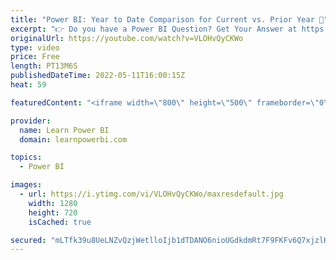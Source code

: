 ```yaml
---
title: "Power BI: Year to Date Comparison for Current vs. Prior Year 📅"
excerpt: "👉 Do you have a Power BI Question? Get Your Answer at https://www.learnpowerbi.com/question In this Power BI Q&A Episode, we cover a question by Mike M: How do you Compare Sales YTD vs. Sales Prior Year YTD? 👉 Download the Power BI file used in Video: https://web.learnpowerbi.com/download  Do you have"
originalUrl: https://youtube.com/watch?v=VLOHvQyCKWo
type: video
price: Free
length: PT13M6S
publishedDateTime: 2022-05-11T16:00:15Z
heat: 59

featuredContent: "<iframe width=\"800\" height=\"500\" frameborder=\"0\" src=\"https://www.youtube.com/embed/VLOHvQyCKWo\" allow=\"accelerometer; autoplay; encrypted-media; gyroscope; picture-in-picture\" allowfullscreen></iframe>"

provider:
  name: Learn Power BI
  domain: learnpowerbi.com

topics:
  - Power BI

images:
  - url: https://i.ytimg.com/vi/VLOHvQyCKWo/maxresdefault.jpg
    width: 1280
    height: 720
    isCached: true

secured: "mLTfk39u8UeLNZvQzjWetlloIjb1dTDANO6nioUGdkdmRt7F9FKFv6Q7xjzlKSocE3e8qHkK/AqoHoPq5TrcoWLwWm0U9Dgk+WqO47As9m6w1qagdmp1Kkt9SIGlSIzKmOufUAfAbwdtuoKPzs99i4LV2jytqRdJoLo8/GA6HK2dCsexfGXQgw6xtEMDq3H5Lo0a+U4kX5zM5RMQ0oNUPR7nhHpA5VYZbblzJm4vub2EN62D99Lv3+LtWnVj69+HFUEhqAND9iiYyP4nzj1tgtZJW/rDXuTW1SvFLXGubUFn+Tus7ArhqDMLiAWdugO7rVE01h9mLROvlRGJggpCBjJLHTLX3SXcv8FK4z6rZnQp0PeK4O77S0sFgTQ3PNgZxF1O5bnlzPlSMT7T3ywdTsGHh+YgdlJvFcN6N7kt9sk=;nyxDOXg6ZDDFFz7gKMe3qw=="
---
```


